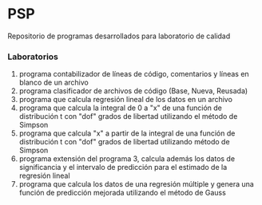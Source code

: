 # PSP
Repositorio de programas desarrollados para laboratorio de calidad

### Laboratorios
1. programa contabilizador de líneas de código, comentarios y líneas en blanco de un archivo
2. programa clasificador de archivos de código (Base, Nueva, Reusada)
3. programa que calcula regresión lineal de los datos en un archivo
4. programa que calcula la integral de 0 a "x" de una función de distribución t con "dof" grados de libertad utilizando el método de Simpson
5. programa que calcula "x" a partir de la integral de una función de distribución t con "dof" grados de libertad utilizando método de Simpson
6. programa extensión del programa 3, calcula además los datos de significancia y el intervalo de predicción para el estimado de la regresión lineal
7. programa que calcula los datos de una regresión múltiple y genera una función de predicción mejorada utilizando el método de Gauss